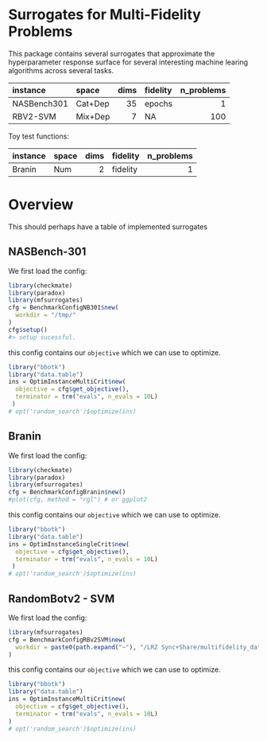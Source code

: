 
<!-- README.md is generated from README.Rmd. Please edit that file -->

# Surrogates for Multi-Fidelity Problems

This package contains several surrogates that approximate the
hyperparameter response surface for several interesting machine learing
algorithms across several tasks.

| instance    | space   | dims | fidelity | n\_problems |
|:------------|:--------|-----:|:---------|------------:|
| NASBench301 | Cat+Dep |   35 | epochs   |           1 |
| RBV2-SVM    | Mix+Dep |    7 | NA       |         100 |

Toy test functions:

| instance | space | dims | fidelity | n\_problems |
|:---------|:------|-----:|:---------|------------:|
| Branin   | Num   |    2 | fidelity |           1 |

# Overview

This should perhaps have a table of implemented surrogates

## NASBench-301

We first load the config:

``` r
library(checkmate)
library(paradox)
library(mfsurrogates)
cfg = BenchmarkConfigNB301$new(
  workdir = "/tmp/"
)
cfg$setup()
#> setup sucessful.
```

this config contains our `objective` which we can use to optimize.

``` r
library("bbotk")
library("data.table")
ins = OptimInstanceMultiCrit$new(
  objective = cfg$get_objective(),
  terminator = trm("evals", n_evals = 10L)
 )
# opt('random_search')$optimize(ins)
```

## Branin

We first load the config:

``` r
library(checkmate)
library(paradox)
library(mfsurrogates)
cfg = BenchmarkConfigBranin$new()
#plot(cfg, method = "rgl") # or ggplot2
```

this config contains our `objective` which we can use to optimize.

``` r
library("bbotk")
library("data.table")
ins = OptimInstanceSingleCrit$new(
  objective = cfg$get_objective(),
  terminator = trm("evals", n_evals = 10L)
 )
# opt('random_search')$optimize(ins)
```

## RandomBotv2 - SVM

We first load the config:

``` r
library(mfsurrogates)
cfg = BenchmarkConfigRBv2SVM$new(
  workdir = paste0(path.expand("~"), "/LRZ Sync+Share/multifidelity_data")
)
```

this config contains our `objective` which we can use to optimize.

``` r
library("bbotk")
library("data.table")
ins = OptimInstanceMultiCrit$new(
  objective = cfg$get_objective(),
  terminator = trm("evals", n_evals = 10L)
)
# opt('random_search')$optimize(ins)
```
